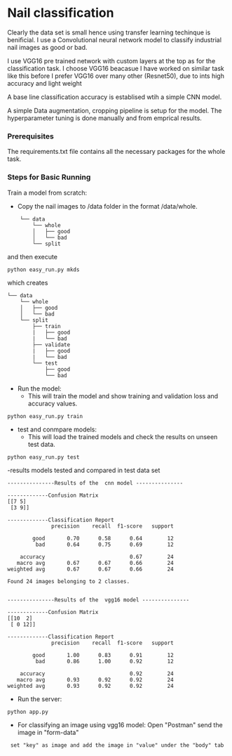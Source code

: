 # Nail classification

Clearly the data set is small hence using transfer learning techinque is benificial.
I use a Convolutional neural network model to classify industrial nail images as good or bad.

I use VGG16 pre trained network with custom layers at the top as for the classification task. 
	I choose VGG16 beacasue I have worked on similar task like this before
	I prefer VGG16 over many other (Resnet50), due to ints high accuracy and light weight

A base line classification accuracy is establised wtih a simple CNN model. 


A simple Data augmentation, cropping pipeline is setup for the model.
The hyperparameter tuning is done manually and from emprical results.   


### Prerequisites 

The requirements.txt file contains all the necessary packages for the whole task.



### Steps for Basic Running 

Train a model from scratch:
- Copy the nail images to /data folder in the format /data/whole.
```
    └── data
        └── whole
        │   ├── good
        │   └── bad
        └── split
  ```
			

and then execute

```
python easy_run.py mkds
```
which creates 

    └── data
        └── whole
        │   ├── good
        │   └── bad
        └── split
            ├── train
            |   ├── good
            |   └── bad
            ├── validate
            |   ├── good
            |   └── bad
            └── test
                ├── good
                └── bad
				
- Run the model:
  * This will train the model and show training and validation loss and accuracy values.
```
python easy_run.py train
```

- test and conmpare models:
  * This will load the trained models and check the results on unseen test data.
```
python easy_run.py test
```

-results
models tested and compared  in test data set
```
---------------Results of the  cnn model ---------------

-------------Confusion Matrix
[[7 5]
 [3 9]]

-------------Classification Report
              precision    recall  f1-score   support

        good       0.70      0.58      0.64        12
         bad       0.64      0.75      0.69        12

    accuracy                           0.67        24
   macro avg       0.67      0.67      0.66        24
weighted avg       0.67      0.67      0.66        24

Found 24 images belonging to 2 classes.


---------------Results of the  vgg16 model ---------------

-------------Confusion Matrix
[[10  2]
 [ 0 12]]

-------------Classification Report
              precision    recall  f1-score   support

        good       1.00      0.83      0.91        12
         bad       0.86      1.00      0.92        12

    accuracy                           0.92        24
   macro avg       0.93      0.92      0.92        24
weighted avg       0.93      0.92      0.92        24
```



- Run the server:
```
python app.py
```
- For classifying an image using vgg16 model:
   Open "Postman" send the image in "form-data"
   
```   
 set "key" as image and add the image in "value" under the "body" tab
```





